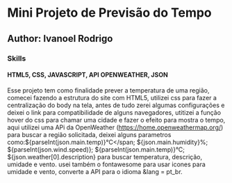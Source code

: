 # Mini Projeto de Previsão do Tempo #
## Author: Ivanoel Rodrigo ##
### Skills ###
#### HTML5, CSS, JAVASCRIPT, API OPENWEATHER, JSON ####



Esse projeto tem como finalidade prever a temperatura de uma região, comecei fazendo a estrutura do site com HTML5, utilizei css para 
fazer a centralização do body na tela, antes de tudo zerei algumas configurações e deixei o link para compatibilidade de
alguns navegadores, utitizei a função hover do css para chamar uma cidade e fazer o efeito para mostra o tempo, aqui utilizei 
uma APi da  OpenWeather (https://home.openweathermap.org/) para buscar a região solicitada, deixei alguns parametros como:${parseInt(json.main.temp)}<span>°C</span; 
${json.main.humidity}%; ${parseInt(json.wind.speed)}; ${parseInt(json.main.temp)}<span>°C</span>; ${json.weather[0].description} para buscar temperatura,
descrição, umidade e vento. usei também o fontawesome para usar icones para umidade e vento,
converte a API para o idioma &lang = pt_br.